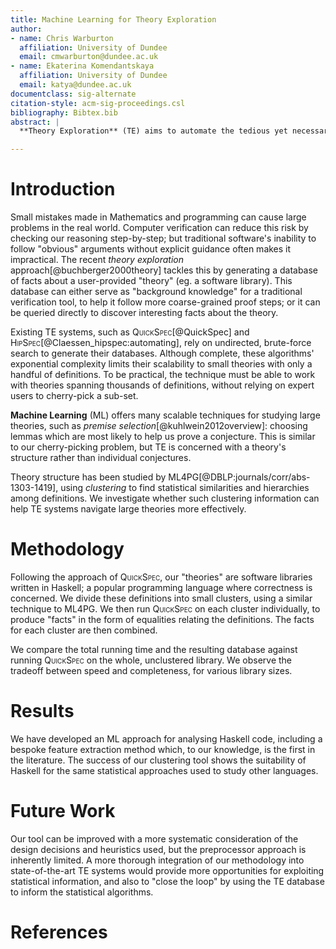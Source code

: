 ```yaml
---
title: Machine Learning for Theory Exploration
author:
- name: Chris Warburton
  affiliation: University of Dundee
  email: cmwarburton@dundee.ac.uk
- name: Ekaterina Komendantskaya
  affiliation: University of Dundee
  email: katya@dundee.ac.uk
documentclass: sig-alternate
citation-style: acm-sig-proceedings.csl
bibliography: Bibtex.bib
abstract: |
  **Theory Exploration** (TE) aims to automate the tedious yet necessary task of verifying Mathematicians' and programmers' work, but the blind search used by existing approaches limits them to small examples. Meanwhile, huge repositories of formal knowledge are being routinely data-mined for structure and correlation. We provide a method for guiding TE using these abundant statistics, and assess whether this hybrid approach is feasible for tackling problems of a realistic size.

---
```


#  Introduction

Small mistakes made in Mathematics and programming can cause large problems in the real world. Computer verification can reduce this risk by checking our reasoning step-by-step; but traditional software's inability to follow "obvious" arguments without explicit guidance often makes it impractical. The recent *theory exploration* approach[@buchberger2000theory] tackles this by generating a database of facts about a user-provided "theory" (eg. a software library). This database can either serve as "background knowledge" for a traditional verification tool, to help it follow more coarse-grained proof steps; or it can be queried directly to discover interesting facts about the theory.

Existing TE systems, such as <span style="font-variant:small-caps;">QuickSpec</span>[@QuickSpec] and <span style="font-variant:small-caps;">HipSpec</span>[@Claessen_hipspec:automating], rely on undirected, brute-force search to generate their databases. Although complete, these algorithms' exponential complexity limits their scalability to small theories with only a handful of definitions. To be practical, the technique must be able to work with theories spanning thousands of definitions, without relying on expert users to cherry-pick a sub-set.

**Machine Learning** (ML) offers many scalable techniques for studying large theories, such as *premise selection*[@kuhlwein2012overview]: choosing lemmas which are most likely to help us prove a conjecture. This is similar to our cherry-picking problem, but TE is concerned with a theory's structure rather than individual conjectures.

Theory structure has been studied by <span style="font-variant:small-caps;">ML4PG</span>[@DBLP:journals/corr/abs-1303-1419], using *clustering* to find statistical similarities and hierarchies among definitions. We investigate whether such clustering information can help TE systems navigate large theories more effectively.

# Methodology

Following the approach of <span style="font-variant:small-caps;">QuickSpec</span>, our "theories" are software libraries written in Haskell; a popular programming language where correctness is concerned. We divide these definitions into small clusters, using a similar technique to <span style="font-variant:small-caps;">ML4PG</span>. We then run <span style="font-variant:small-caps;">QuickSpec</span> on each cluster individually, to produce "facts" in the form of equalities relating the definitions. The facts for each cluster are then combined.

We compare the total running time and the resulting database against running <span style="font-variant:small-caps;">QuickSpec</span> on the whole, unclustered library. We observe the tradeoff between speed and completeness, for various library sizes.

# Results

We have developed an ML approach for analysing Haskell code, including a bespoke feature extraction method which, to our knowledge, is the first in the literature. The success of our clustering tool shows the suitability of Haskell for the same statistical approaches used to study other languages.

# Future Work

Our tool can be improved with a more systematic consideration of the design decisions and heuristics used, but the preprocessor approach is inherently limited. A more thorough integration of our methodology into state-of-the-art TE systems would provide more opportunities for exploiting statistical information, and also to "close the loop" by using the TE database to inform the statistical algorithms.

# References
